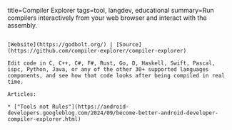 title=Compiler Explorer
tags=tool, langdev, educational
summary=Run compilers interactively from your web browser and interact with the assembly.
~~~~~~

[Website](https://godbolt.org/) | [Source](https://github.com/compiler-explorer/compiler-explorer)

Edit code in C, C++, C#, F#, Rust, Go, D, Haskell, Swift, Pascal, ispc, Python, Java, or any of the other 30+ supported languages components, and see how that code looks after being compiled in real time.

Articles:

* ["Tools not Rules"](https://android-developers.googleblog.com/2024/09/become-better-android-developer-compiler-explorer.html)

